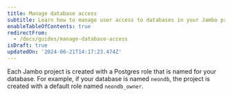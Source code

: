 ```yaml
---
title: Manage database access
subtitle: Learn how to manage user access to databases in your Jambo project
enableTableOfContents: true
redirectFrom:
  - /docs/guides/manage-database-access
isDraft: true
updatedOn: '2024-06-21T14:17:23.474Z'
---
```


Each Jambo project is created with a Postgres role that is named for your database. For example, if your database is named `neondb`, the project is created with a default role named `neondb_owner`.
